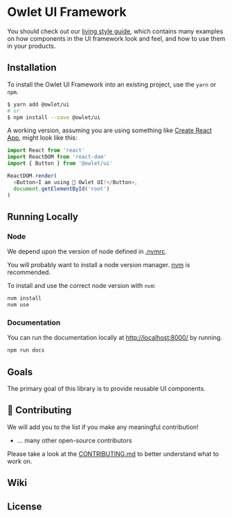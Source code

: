 # Owlet UI Framework

You should check out our [living style guide][docs], which contains many examples on how components in the UI framework look and feel, and how to use them in your products.

## Installation

To install the Owlet UI Framework into an existing project, use the `yarn` or `npm`.

```sh
$ yarn add @owlet/ui
# or
$ npm install --save @owlet/ui
```

A working version, assuming you are using something like [Create React App](https://github.com/facebookincubator/create-react-app), might look like this:

```js
import React from 'react'
import ReactDOM from 'react-dom'
import { Button } from '@owlet/ui'

ReactDOM.render(
  <Button>I am using 🌲 Owlet UI!</Button>,
  document.getElementById('root')
)
```

## Running Locally

### Node

We depend upon the version of node defined in [.nvmrc](.nvmrc).

You will probably want to install a node version manager. [nvm](https://github.com/creationix/nvm) is recommended.

To install and use the correct node version with `nvm`:

```sh
nvm install
nvm use
```

### Documentation

You can run the documentation locally at [http://localhost:8000/](http://localhost:8000/) by running.

```sh
npm run docs
```

## Goals

The primary goal of this library is to provide reusable UI components.

## 🎉 Contributing

We will add you to the list if you make any meaningful contribution!

- ... many other open-source contributors

Please take a look at the [CONTRIBUTING.md](CONTRIBUTING.md) to better understand what to work on.

## Wiki

## License

[license]: LICENSE.md

[docs]: https://vowlet.github.io/owlet-ui/
